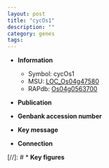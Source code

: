 ```yaml
---
layout: post
title: "cycOs1"
description: ""
category: genes
tags: 
---
```


* **Information**  
    + Symbol: cycOs1  
    + MSU: [LOC_Os04g47580](http://rice.plantbiology.msu.edu/cgi-bin/ORF_infopage.cgi?orf=LOC_Os04g47580)  
    + RAPdb: [Os04g0563700](http://rapdb.dna.affrc.go.jp/viewer/gbrowse_details/irgsp1?name=Os04g0563700)  

* **Publication**  

* **Genbank accession number**  

* **Key message**  

* **Connection**  

[//]: # * **Key figures**  


